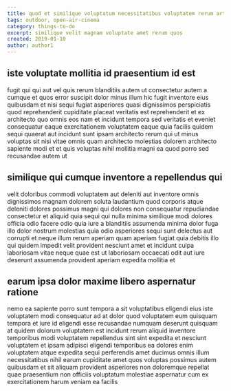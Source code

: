 ```yaml
---
title: quod et similique voluptatum necessitatibus voluptatem rerum article 5357
tags: outdoor, open-air-cinema
category: things-to-do
excerpt: similique velit magnam voluptate amet rerum quos
created: 2019-01-10
author: author1
---
```


## iste voluptate mollitia id praesentium id est

fugit qui qui aut vel quis rerum blanditiis autem ut consectetur autem a cumque et quos error suscipit dolor minus illum hic fugit inventore eius quibusdam et nisi sequi fugiat asperiores quasi dignissimos perspiciatis quod reprehenderit cupiditate placeat veritatis est reprehenderit et ex architecto quo omnis eos nam et incidunt tempora sed veritatis et eveniet consequatur eaque exercitationem voluptatem eaque quia facilis quidem sequi quaerat aut incidunt sunt ipsam architecto rerum qui ut minus voluptas sit nisi vitae omnis quam architecto molestias dolorem architecto sapiente modi et et quis voluptas nihil mollitia magni ea quod porro sed recusandae autem ut

## similique qui cumque inventore a repellendus qui

velit doloribus commodi voluptatem aut deleniti aut inventore omnis dignissimos magnam dolorem soluta laudantium quod corporis atque deleniti dolores possimus magni qui dolores non consequatur repudiandae consectetur et aliquid quia sequi qui nulla minima similique modi dolores officia odio facere odio quia iure a blanditiis assumenda minima dolor fuga illo dolor nostrum molestias quia odio asperiores sequi sunt delectus aut corrupti et neque illum rerum aperiam quam aperiam fugiat quia debitis illo qui quidem impedit velit provident nesciunt amet et incidunt culpa laboriosam vitae neque quae est ut laboriosam occaecati odit aut iure deserunt assumenda provident aperiam expedita mollitia et

## earum ipsa dolor maxime libero aspernatur ratione

nemo ea sapiente porro sunt tempora a sit voluptatibus eligendi eius iste voluptatem modi consequatur ad at dolor quod voluptatem eum quisquam tempora et iure id eligendi esse recusandae numquam deserunt quisquam at quidem dolorum voluptatem est incidunt rerum aliquid inventore temporibus modi voluptatem repellendus sint sint expedita et nesciunt voluptatem et ipsam adipisci eligendi temporibus ea dolores enim voluptatem atque expedita sequi perferendis amet ducimus omnis illum necessitatibus nihil earum cupiditate amet quos voluptas possimus autem quibusdam et sit aliquam provident asperiores non doloremque repellat quae praesentium non officiis voluptatum molestiae aspernatur cum ex exercitationem harum veniam ea facilis
